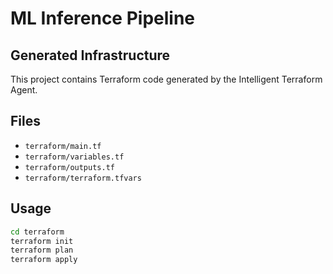 # ML Inference Pipeline

## Generated Infrastructure

This project contains Terraform code generated by the Intelligent Terraform Agent.

## Files

- `terraform/main.tf`
- `terraform/variables.tf`
- `terraform/outputs.tf`
- `terraform/terraform.tfvars`

## Usage

```bash
cd terraform
terraform init
terraform plan
terraform apply
```
